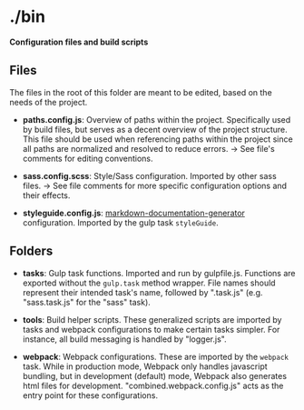 # ./bin

**Configuration files and build scripts**

## Files

The files in the root of this folder are meant to be edited, based on the needs of the project.  

* **paths.config.js**: Overview of paths within the project. Specifically used by build files, but serves as a decent overview of the project structure. This file should be used when referencing paths within the project since all paths are normalized and resolved to reduce errors.
  → See file's comments for editing conventions.

* **sass.config.scss**: Style/Sass configuration. Imported by other sass files.
  → See file comments for more specific configuration options and their effects.

* **styleguide.config.js**: [markdown-documentation-generator](https://github.com/UWHealth/markdown-documentation-generator) configuration. Imported by the gulp task `styleGuide`.

## Folders

* **tasks**: Gulp task functions. Imported and run by gulpfile.js. Functions are exported without the `gulp.task` method wrapper. File names should represent their intended task's name, followed by ".task.js" (e.g. "sass.task.js" for the "sass" task).

* **tools**: Build helper scripts. These generalized scripts are imported by tasks and webpack configurations to make certain tasks simpler. For instance, all build messaging is handled by "logger.js".

* **webpack**: Webpack configurations. These are imported by the `webpack` task. While in production mode, Webpack only handles javascript bundling, but in development (default) mode, Webpack also generates html files for development. "combined.webpack.config.js" acts as the entry point for these configurations.
